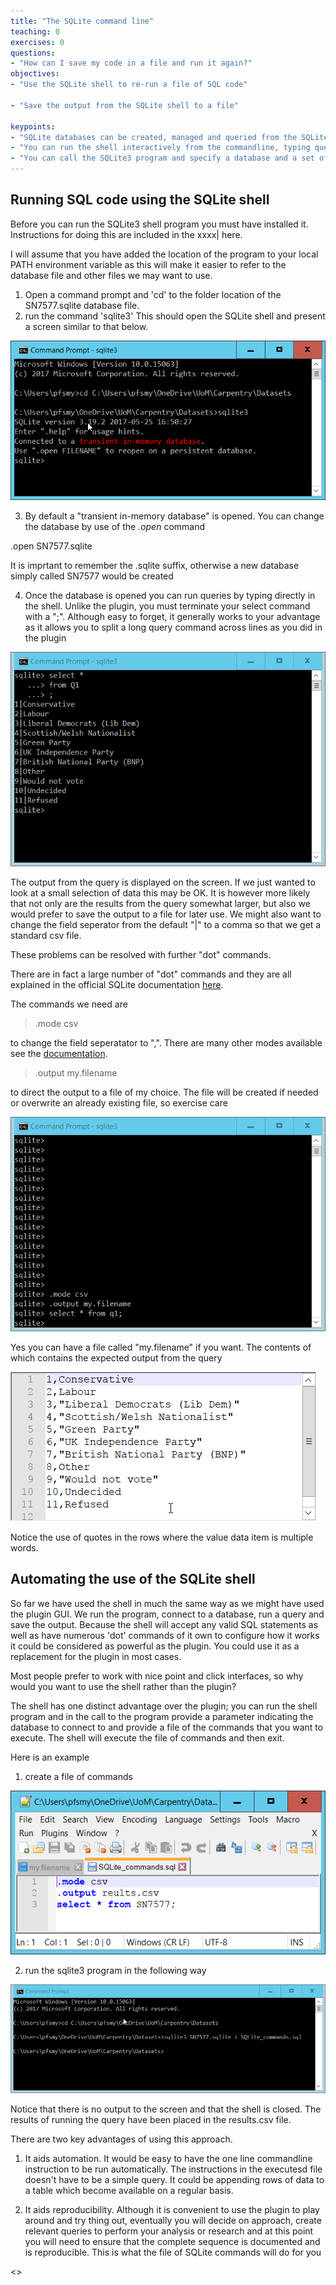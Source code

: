 ```yaml
---
title: "The SQLite command line"
teaching: 0
exercises: 0
questions:
- "How can I save my code in a file and run it again?"
objectives:
- "Use the SQLite shell to re-run a file of SQL code"

- "Save the output from the SQLite shell to a file"

keypoints:
- "SQLite databases can be created, managed and queried from the SQLite shell utility"
- "You can run the shell interactively from the commandline, typing queries or dot cammands at the prompt"
- "You can call the SQLite3 program and specify a database and a set of commands to run. This aids automation"
---
```


## Running SQL code using the SQLite shell

Before you can run the SQLite3 shell program you must have installed it. Instructions for doing this are included in the xxxx| here.

I will assume that you have added the location of the program to your local PATH environment variable as this will make it easier to refer to the database file and other files we may want to use.

1. Open a command prompt and 'cd' to the folder location of the SN7577.sqlite database file.
2. run the command 'sqlite3' This should open the SQLite shell and present a screen similar to that below.

![SQLite shell](../fig/SQL_08_SQLite_shell.png)

3. By default a "transient in-memory database" is opened. You can change the database by use of the *.open* command

.open SN7577.sqlite

It is imprtant to remember the .sqlite suffix, otherwise a new database simply called SN7577 would be created

4. Once the database is opened you can run queries by typing directly in the shell. Unlike the plugin, you must terminate your select command with a ";". Although easy to forget, it generally works to your advantage as it allows you to split a long query command across lines as you did in the plugin

![SQLite shell query example](../fig/SQL_08_SQLite_shell_query_example.png)

The output from the query is displayed on the screen. If we just wanted to look at a small selection of data this may be OK. It is however more likely that not only are the results from the query somewhat larger, but also we would prefer to save the output to a file for later use. We might also want to change the field seperator from the default "|" to a comma so that we get a standard csv file.

These problems can be resolved with further "dot" commands.

There are in fact a large number of "dot" commands and they are all explained in the official SQLite documentation [here](https://sqlite.org/cli.html). 

The commands we need are 
> .mode csv

to change the field seperatator to ",". There are many other modes available see the [documentation](https://sqlite.org/cli.html). 

> .output my.filename

to direct the output to a file of my choice. The file will be created if needed or overwrite an already existing file, so exercise care

![SQLite shell dot commands](../fig/SQL_08_SQLite_shell_dot_commands.png)

Yes you can have a file called "my.filename" if you want. The contents of which contains the expected output from the query

![SQLite my.filename](../fig/SQL_08_my_filename.png)

Notice the use of quotes in the rows where the value data item is multiple words. 

## Automating the use of the SQLite shell

So far we have used the shell in much the same way as we might have used the plugin GUI. We run the program, connect to a database, run a query and save the output. Because the shell will accept any valid SQL statements as well as have numerous 'dot' commands of it own to configure how it works it could be considered as powerful as the plugin. You could use it as a replacement for the plugin in most cases. 

Most people prefer to work with nice point and click interfaces, so why would you want to use the shell rather than the plugin?

The shell has one distinct advantage over the plugin; you can run the shell program and in the call to the program provide a parameter indicating the database to connect to and provide a file of the commands that you want to execute. The shell will execute the file of commands and then exit.

Here is an example

1. create a file of commands

![SQlite commands](../fig/SQL_08_SQLite_SQLite_commands.png)

2. run the sqlite3 program in the following way

![SQlite commands output](../fig/SQL_08_SQLite_cmd_output.png)

Notice that there is no output to the screen and that the shell is closed. The results of running the query have been placed in the results.csv file.

There are two key advantages of using this approach.

1. It aids automation. It would be easy to have the one line commandline instruction to be run automatically. The instructions in the executesd file doesn't have to be a simple query. It could be appending rows of data to a table which become available on a regular basis.

2. It aids reproducibility. Although it is convenient to use the plugin to play around and try thing out, eventually you will decide on approach, create relevant queries to perform your analysis or research and at this point you will need to ensure that the complete sequence is documented and is reproducible. This is what the file of SQLite commands will do for you

<<Exercise>>

